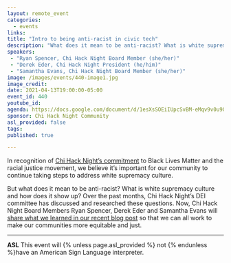 ```yaml
---
layout: remote_event
categories:
  - events
links: 
title: "Intro to being anti-racist in civic tech"
description: "What does it mean to be anti-racist? What is white supremacy culture and how does it show up? Over the past months, Chi Hack Night’s DEI committee has discussed and researched these questions. Now, Chi Hack Night Board Members Ryan Spencer, Derek Eder and Samantha Evans will share what we learned in our recent blog post so that we can all work to make our communities more equitable and just."
speakers:
 - "Ryan Spencer, Chi Hack Night Board Member (she/her)"
 - "Derek Eder, Chi Hack Night President (he/him)"
 - "Samantha Evans, Chi Hack Night Board Member (she/her)"
image: /images/events/440-image1.jpg
image_credit:
date: 2021-04-13T19:00:00-05:00
event_id: 440
youtube_id: 
agenda: https://docs.google.com/document/d/1esXsSOEiIUpcSvBM-eMqv9v0u9QLaTGLMtFFs0bovrs/edit?usp=sharing
sponsor: Chi Hack Night Community
asl_provided: false
tags:
published: true

---
```


In recognition of [Chi Hack Night’s commitment](https://chihacknight.org/blog/2020/06/06/black-lives-matter.html) to Black Lives Matter and the racial justice movement, we believe it’s important for our community to continue taking steps to address white supremacy culture. 

But what does it mean to be anti-racist? What is white supremacy culture and how does it show up? Over the past months, Chi Hack Night’s DEI committee has discussed and researched these questions. Now, Chi Hack Night Board Members Ryan Spencer, Derek Eder and Samantha Evans will [share what we learned in our recent blog post](https://chihacknight.org/blog/2021/03/25/2021-intro-to-being-anti-racist-in-civic-tech.html) so that we can all work to make our communities more equitable and just.

---

**ASL** This event will {% unless page.asl_provided %} not {% endunless %}have an American Sign Language interpreter.
